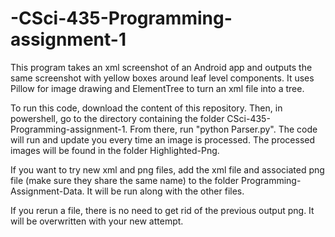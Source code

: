 # -CSci-435-Programming-assignment-1
This program takes an xml screenshot of an Android app and outputs the same screenshot with yellow boxes around leaf level components. It uses Pillow for image drawing and ElementTree to turn an xml file into a tree.

To run this code, download the content of this repository. Then, in powershell, go to the directory containing the folder CSci-435-Programming-assignment-1. From there, run "python Parser.py". The code will run and update you every time an image is processed. The processed images will be found in the folder Highlighted-Png.

If you want to try new xml and png files, add the xml file and associated png file (make sure they share the same name) to the folder Programming-Assignment-Data. It will be run along with the other files.

If you rerun a file, there is no need to get rid of the previous output png. It will be overwritten with your new attempt.
